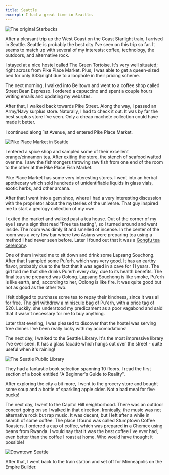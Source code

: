 ```yaml
---
title: Seattle
excerpt: I had a great time in Seattle.
---
```


![The original Starbucks](https://lh3.googleusercontent.com/-pZMo8SOq-Pc/TgN1iIeHL1I/AAAAAAAAXd0/uXyR0qbO4pA/s770/IMG_2541.JPG)

After a pleasant trip up the West Coast on the Coast Starlight train, I
arrived in Seattle. Seattle is probably the best city I've seen on this trip so far. It
seems to match up with several of my interests: coffee, technology, the
outdoors, and alternative rock.

I stayed at a nice hostel called The Green Tortoise. It's very well
situated; right across from Pike Place Market. Plus, I was able to get a
queen-sized bed for only $33/night due to a loophole in their pricing
scheme.

The next morning, I walked into Belltown and
went to a coffee shop called Street Bean Espresso. I ordered a 
capuccino and spent a couple
hours writing emails and updating my websites.

After that, I walked back towards Pike Street. Along the way, I passed
an Army/Navy surplus store. Naturally, I had to check it out. It was by far
the best surplus store I've seen. Only a cheap machete collection could have
made it better.

I continued along 1st Avenue, and entered Pike Place Market. 

![Pike Place Market in Seattle](https://lh6.googleusercontent.com/-vCeHobmIKGE/TgN1e1a39UI/AAAAAAAAXdo/aSgoqD2H0Fo/s770/IMG_2540.JPG)

I entered a
spice shop and sampled some of their excellent orange/cinnamon tea.
After exiting the store, the stench of seafood wafted over me. I saw 
the fishmongers throwing raw fish from one end of the room to the other
at the Pike Place Fish Market.

Pike Place Market has some very interesting stores. I went into an
herbal apothecary which sold hundreds of
unidentifiable liquids in glass vials, exotic herbs, and other 
arcana.

After that I went into a gem shop, where I had a very interesting
discussion with the proprietor about the mysteries of the universe.
That guy inspired me to start a geology collection of my own.

I exited the market and walked past a tea house. Out of the corner of my
eye I saw a sign that read "Free tea tasting", so I turned around and
went inside. The room was dimly lit and smelled of incense. In the center 
of the room was a very low bar where two
Asians were preparing tea using a method I had never seen before. Later
I found out that it was a [Gongfu tea ceremony](http://en.wikipedia.org/wiki/Gongfu_tea_ceremony). 

One of them invited me to sit down and drink some Lapsang Souchong.
After that I sampled some Pu'erh, which was very good. It has an earthy flavor, 
probably due to the fact that it was aged in a cave
for 11 years. The girl told me that she drinks Pu'erh every
day, due to its health benefits. The final tea she prepared was Oolong.
Lapsang Souchong is like smoke, Pu'erh is like earth, and, according to her,
Oolong is like fire. It was quite good but not as good as the other two.

I felt obliged to purchase some tea to repay their kindness, since it was all
for free.
The girl withdrew a miniscule bag of Pu'erh, with a price tag of $20.
Luckily, she understood my predicament as a poor vagabond and said that
it wasn't necessary for me to buy anything.

Later that evening, I was pleased to discover that the hostel was serving 
free dinner. I've been really lucky with my accomodations!

The next day, I walked to the Seattle Library. It's the most impressive
library I've ever seen. It has a glass facade which hangs out
over the street - quite useful when it's raining! 

![The Seattle Public Library](https://lh4.googleusercontent.com/-1pCMkaeUrnY/TgN074ORcoI/AAAAAAAAXbs/P6N6IADMp44/s770/IMG_2531.JPG)

They had a
fantastic book selection spanning 10 floors. I read the first section 
of a book entitled "A Beginner's Guide to Reality".

After exploring the city a bit more, I went to the grocery store and 
bought some soup and a bottle of
sparkling apple cider. Not a bad meal for five bucks!

The next day, I went to the Capitol Hill neighborhood. There was an
outdoor concert going on so I walked in that direction. Ironically, the
music was not alternative rock but rap music. It was decent, but I left
after a while in search of some coffee. The place I found was called
Stumptown Coffee Roasters. I ordered a cup of coffee, which was prepared 
in a Chemex using beans from Rwanda. I would say that it was the best
coffee I've ever had, even better than the coffee I roast at home. Who
would have thought it possible!

![Downtown Seattle](https://lh4.googleusercontent.com/-2FHI7Z92zpc/TgN1QGxwRHI/AAAAAAAAXcs/ybduxDmyokU/s770/IMG_2536.JPG)

After that, I went back to the train station and set off for Minneapolis
on the Empire Builder.
